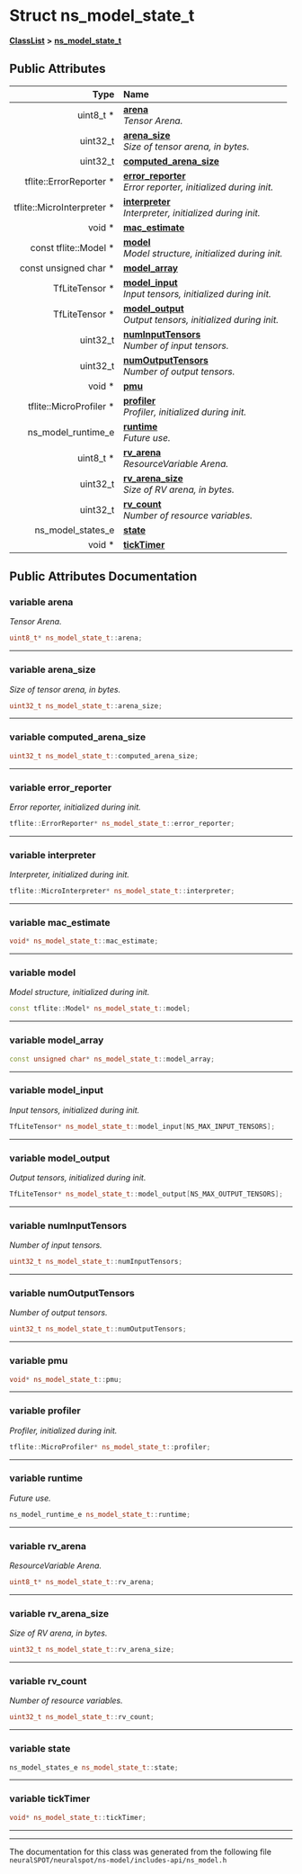 

# Struct ns\_model\_state\_t



[**ClassList**](annotated.md) **>** [**ns\_model\_state\_t**](structns__model__state__t.md)


























## Public Attributes

| Type | Name |
| ---: | :--- |
|  uint8\_t \* | [**arena**](#variable-arena)  <br>_Tensor Arena._  |
|  uint32\_t | [**arena\_size**](#variable-arena_size)  <br>_Size of tensor arena, in bytes._  |
|  uint32\_t | [**computed\_arena\_size**](#variable-computed_arena_size)  <br> |
|  tflite::ErrorReporter \* | [**error\_reporter**](#variable-error_reporter)  <br>_Error reporter, initialized during init._  |
|  tflite::MicroInterpreter \* | [**interpreter**](#variable-interpreter)  <br>_Interpreter, initialized during init._  |
|  void \* | [**mac\_estimate**](#variable-mac_estimate)  <br> |
|  const tflite::Model \* | [**model**](#variable-model)  <br>_Model structure, initialized during init._  |
|  const unsigned char \* | [**model\_array**](#variable-model_array)  <br> |
|  TfLiteTensor \* | [**model\_input**](#variable-model_input)  <br>_Input tensors, initialized during init._  |
|  TfLiteTensor \* | [**model\_output**](#variable-model_output)  <br>_Output tensors, initialized during init._  |
|  uint32\_t | [**numInputTensors**](#variable-numinputtensors)  <br>_Number of input tensors._  |
|  uint32\_t | [**numOutputTensors**](#variable-numoutputtensors)  <br>_Number of output tensors._  |
|  void \* | [**pmu**](#variable-pmu)  <br> |
|  tflite::MicroProfiler \* | [**profiler**](#variable-profiler)  <br>_Profiler, initialized during init._  |
|  ns\_model\_runtime\_e | [**runtime**](#variable-runtime)  <br>_Future use._  |
|  uint8\_t \* | [**rv\_arena**](#variable-rv_arena)  <br>_ResourceVariable Arena._  |
|  uint32\_t | [**rv\_arena\_size**](#variable-rv_arena_size)  <br>_Size of RV arena, in bytes._  |
|  uint32\_t | [**rv\_count**](#variable-rv_count)  <br>_Number of resource variables._  |
|  ns\_model\_states\_e | [**state**](#variable-state)  <br> |
|  void \* | [**tickTimer**](#variable-ticktimer)  <br> |












































## Public Attributes Documentation




### variable arena 

_Tensor Arena._ 
```C++
uint8_t* ns_model_state_t::arena;
```




<hr>



### variable arena\_size 

_Size of tensor arena, in bytes._ 
```C++
uint32_t ns_model_state_t::arena_size;
```




<hr>



### variable computed\_arena\_size 

```C++
uint32_t ns_model_state_t::computed_arena_size;
```




<hr>



### variable error\_reporter 

_Error reporter, initialized during init._ 
```C++
tflite::ErrorReporter* ns_model_state_t::error_reporter;
```




<hr>



### variable interpreter 

_Interpreter, initialized during init._ 
```C++
tflite::MicroInterpreter* ns_model_state_t::interpreter;
```




<hr>



### variable mac\_estimate 

```C++
void* ns_model_state_t::mac_estimate;
```




<hr>



### variable model 

_Model structure, initialized during init._ 
```C++
const tflite::Model* ns_model_state_t::model;
```




<hr>



### variable model\_array 

```C++
const unsigned char* ns_model_state_t::model_array;
```




<hr>



### variable model\_input 

_Input tensors, initialized during init._ 
```C++
TfLiteTensor* ns_model_state_t::model_input[NS_MAX_INPUT_TENSORS];
```




<hr>



### variable model\_output 

_Output tensors, initialized during init._ 
```C++
TfLiteTensor* ns_model_state_t::model_output[NS_MAX_OUTPUT_TENSORS];
```




<hr>



### variable numInputTensors 

_Number of input tensors._ 
```C++
uint32_t ns_model_state_t::numInputTensors;
```




<hr>



### variable numOutputTensors 

_Number of output tensors._ 
```C++
uint32_t ns_model_state_t::numOutputTensors;
```




<hr>



### variable pmu 

```C++
void* ns_model_state_t::pmu;
```




<hr>



### variable profiler 

_Profiler, initialized during init._ 
```C++
tflite::MicroProfiler* ns_model_state_t::profiler;
```




<hr>



### variable runtime 

_Future use._ 
```C++
ns_model_runtime_e ns_model_state_t::runtime;
```




<hr>



### variable rv\_arena 

_ResourceVariable Arena._ 
```C++
uint8_t* ns_model_state_t::rv_arena;
```




<hr>



### variable rv\_arena\_size 

_Size of RV arena, in bytes._ 
```C++
uint32_t ns_model_state_t::rv_arena_size;
```




<hr>



### variable rv\_count 

_Number of resource variables._ 
```C++
uint32_t ns_model_state_t::rv_count;
```




<hr>



### variable state 

```C++
ns_model_states_e ns_model_state_t::state;
```




<hr>



### variable tickTimer 

```C++
void* ns_model_state_t::tickTimer;
```




<hr>

------------------------------
The documentation for this class was generated from the following file `neuralSPOT/neuralspot/ns-model/includes-api/ns_model.h`

